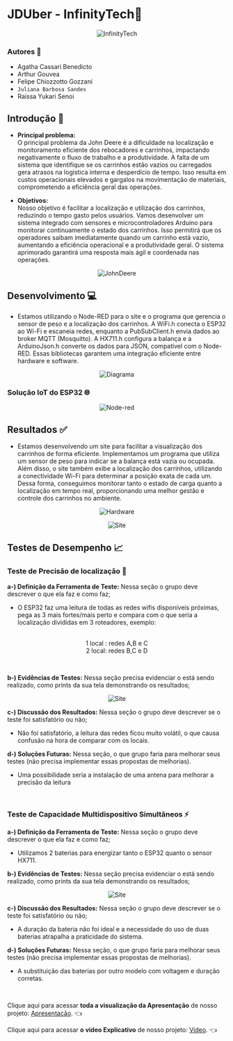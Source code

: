# **JDUber - InfinityTech**🚜

<p align="center">
<img src="scr/assets/Infinity-Apresentação.png" alt="InfinityTech">
</p>

### Autores 👥
- Agatha Cassari Benedicto
- Arthur Gouvea
- Felipe Chiozzotto Gozzani 
- `Juliana Barbosa Sandes` 
- Raissa Yukari Senoi

## Introdução 📃

* **Principal problema:** <br>
  O principal problema da John Deere é a dificuldade na localização e monitoramento eficiente dos rebocadores e carrinhos, impactando negativamente o fluxo de trabalho e a        produtividade. A falta de um sistema que identifique se os carrinhos estão vazios ou carregados gera atrasos na logística interna e desperdício de tempo. Isso resulta em        custos operacionais elevados e gargalos na movimentação de materiais, comprometendo a eficiência geral das operações.
 
* **Objetivos:** <br>
  Nosso objetivo é facilitar a localização e utilização dos carrinhos, reduzindo o tempo gasto pelos usuários. Vamos desenvolver um sistema integrado com sensores e               microcontroladores Arduino para monitorar continuamente o estado dos carrinhos. Isso permitirá que os operadores saibam imediatamente quando um carrinho está vazio,         
  aumentando a eficiência operacional e a produtividade geral. O sistema aprimorado garantirá uma resposta mais ágil e coordenada nas operações.

<p align="center">
<img src="scr/assets/JB-img.png" alt="JohnDeere">
</p>

## Desenvolvimento 💻
- Estamos utilizando o Node-RED para o site e o programa que gerencia o sensor de peso e a localização dos carrinhos. A WiFi.h conecta o ESP32 ao Wi-Fi e escaneia redes, enquanto a PubSubClient.h envia dados ao broker MQTT (Mosquitto). A HX711.h configura a balança e a ArduinoJson.h converte os dados para JSON, compatível com o Node-RED. Essas bibliotecas garantem uma integração eficiente entre hardware e software.
  
<p align="center">
<img src="scr/assets/Diagrama.png" alt="Diagrama">
</p>

### Solução IoT do ESP32 🌐

<p align="center">
<img src="scr/assets/NodeRed.png" alt="Node-red">
</p>

## Resultados ✅
- Estamos desenvolvendo um site para facilitar a visualização dos carrinhos de forma eficiente. Implementamos um programa que utiliza um sensor de peso para indicar se a balança está vazia ou ocupada. Além disso, o site também exibe a localização dos carrinhos, utilizando a conectividade Wi-Fi para determinar a posição exata de cada um. Dessa forma, conseguimos monitorar tanto o estado de carga quanto a localização em tempo real, proporcionando uma melhor gestão e controle dos carrinhos no ambiente.

<p align="center">
<img src="scr/assets/Hardware.jpeg" alt="Hardware">
</p>

<p align="center">
<img src="scr/assets/Site.png" alt="Site">
</p>

## Testes de Desempenho 📈

### Teste de Precisão de localização 📍

**a-) Definição da Ferramenta de Teste:** Nessa seção o grupo deve descrever o que ela faz e como faz; <br>
- O ESP32 faz uma leitura de todas as redes wifis disponíveis próximas, pega as 3 mais fortes/mais perto e compara com o que seria a localização divididas em 3 roteadores, exemplo:
  
<p align="center"><br>
1 local : redes A,B e C<br>
2 local: redes B,C e D
</p>
<br>

**b-) Evidências de Testes:** Nessa seção precisa evidenciar o está sendo realizado, como prints da sua tela demonstrando os resultados; <br>

<p align="center">
<img src="scr/assets/Teste1.png" alt="Site">
</p>

**c-) Discussão dos Resultados:** Nessa seção o grupo deve descrever se o teste foi satisfatório ou não;<br>
- Não foi satisfatório, a leitura das redes ficou muito volátil, o que causa confusão na hora de comparar com os locais.

**d-) Soluções Futuras:** Nessa seção, o que grupo faria para melhorar seus testes (não precisa implementar essas propostas de melhorias).<br>
- Uma possibilidade seria a instalação de uma antena para melhorar a precisão da leitura
  
<br>

### Teste de Capacidade Multidispositivo Simultâneos ⚡

**a-) Definição da Ferramenta de Teste:** Nessa seção o grupo deve descrever o que ela faz e como faz; <br>
- Utilizamos 2 baterias para energizar tanto o ESP32 quanto o sensor HX711.

**b-) Evidências de Testes:** Nessa seção precisa evidenciar o está sendo realizado, como prints da sua tela demonstrando os resultados; <br>

<p align="center">
<img src="scr/assets/Teste2.png" alt="Site">
</p>

**c-) Discussão dos Resultados:** Nessa seção o grupo deve descrever se o teste foi satisfatório ou não;<br>
- A duração da bateria não foi ideal e a necessidade do uso de duas baterias atrapalha a praticidade do sistema.

**d-) Soluções Futuras:** Nessa seção, o que grupo faria para melhorar seus testes (não precisa implementar essas propostas de melhorias).<br>
- A substituição das baterias por outro modelo com voltagem e duração corretas.

<br>

Clique aqui para acessar **toda a visualização da Apresentação** de nosso projeto: [Apresentação](https://www.canva.com/design/DAGFS6GM3Aw/0-2xlqHYrZxdfv8g3aQgjA/edit?utm_content=DAGFS6GM3Aw&utm_campaign=designshare&utm_medium=link2&utm_source=sharebutton). 👈 <br>

Clique aqui para acessar **o video Explicativo** de nosso projeto: [Video](https://youtu.be/_0JSFxbW1Z4?si=JQcMbvTRka8SGTjX). 👈 <br>
